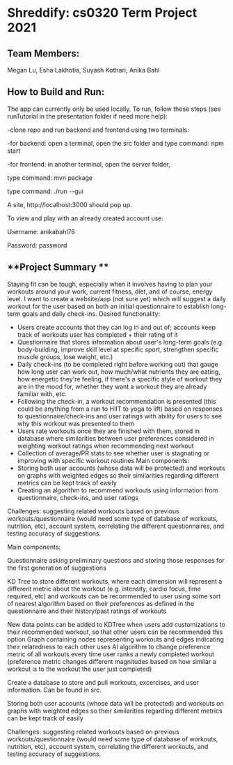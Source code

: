 # Shreddify: cs0320 Term Project 2021
## Team Members: 
Megan Lu, Esha Lakhotia, Suyash Kothari, Anika Bahl

## How to Build and Run:
The app can currently only be used locally. To run, follow these steps (see runTutorial in the presentation folder if need more help):

-clone repo and run backend and frontend using two terminals:

-for backend: open a terminal, open the src folder and type command: npm start

-for frontend: in another terminal, open the server folder,

type command: mvn package

type command: ./run --gui

A site, http://localhost:3000 should pop up.

To view and play with an already created account use:

Username: anikabahl76

Password: password

## **Project Summary **

Staying fit can be tough, especially when it involves having to plan your workouts around your work, current fitness, diet, and of course, energy level. I want to create a website/app (not sure yet) which will suggest a daily workout for the user based on both an initial questionnaire to establish long-term goals and daily check-ins.
Desired functionality:
- Users create accounts that they can log in and out of; accounts keep track of workouts user has completed + their rating of it
- Questionnaire that stores information about user's long-term goals (e.g. body-building, improve skill level at specific sport, strengthen specific muscle groups, lose weight, etc.)
- Daily check-ins (to be completed right before working out) that gauge how long user can work out, how much/what nutrients they are eating, how energetic they're feeling, if there's a specific style of workout they are in the mood for, whether they want a workout they are already familiar with, etc.
- Following the check-in, a workout recommendation is presented (this could be anything from a run to HIIT to yoga to lift) based on responses to questionnaire/check-ins and user ratings with ability for users to see why this workout was presented to them
- Users rate workouts once they are finished with them, stored in database where similarities between user preferences considered in weighting workout ratings when recommending next workout
- Collection of average/PR stats to see whether user is stagnating or improving with specific workout routines
Main components:
- Storing both user accounts (whose data will be protected) and workouts on graphs with weighted edges so their similarities regarding different metrics can be kept track of easily
- Creating an algorithm to recommend workouts using information from questionnaire, check-ins, and user ratings

Challenges: suggesting related workouts based on previous workouts/questionnaire (would need some type of database of workouts, nutrition, etc), account system, correlating the different questionnaires, and testing accuracy of suggestions.

Main components:

Questionnaire asking preliminary questions and storing those responses for the first generation of suggestions

KD Tree to store different workouts, where each dimension will represent a different metric about the workout (e.g. intensity, cardio focus, time required, etc) and workouts can be recommended to user using some sort of nearest algorithm based on their preferences as defined in the questionnaire and their history/past ratings of workouts

New data points can be added to KDTree when users add customizations to their recommended workout, so that other users can be recommended this option
Graph containing nodes representing workouts and edges indicating their relatedness to each other uses AI algorithm to change preference metric of all workouts every time user ranks a newly completed workout (preference metric changes different magnitudes based on how similar a workout is to the workout the user just completed)

Create a database to store and pull workouts, excercises, and user information. Can be found in src.

Storing both user accounts (whose data will be protected) and workouts on graphs with weighted edges so their similarities regarding different metrics can be kept track of easily

Challenges: suggesting related workouts based on previous workouts/questionnaire (would need some type of database of workouts, nutrition, etc), account system, correlating the different workouts, and testing accuracy of suggestions.
